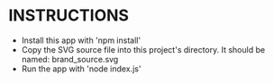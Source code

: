 # INSTRUCTIONS
- Install this app with 'npm install'
- Copy the SVG source file into this project's directory. It should be named: brand_source.svg
- Run the app with 'node index.js'
